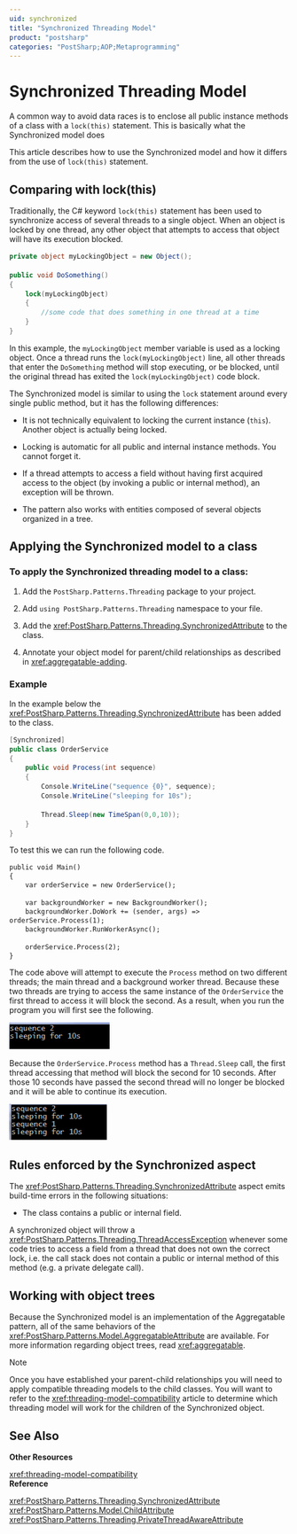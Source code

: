 ```yaml
---
uid: synchronized
title: "Synchronized Threading Model"
product: "postsharp"
categories: "PostSharp;AOP;Metaprogramming"
---
```

# Synchronized Threading Model

A common way to avoid data races is to enclose all public instance methods of a class with a `lock(this)` statement. This is basically what the Synchronized model does 

This article describes how to use the Synchronized model and how it differs from the use of `lock(this)` statement. 


## Comparing with lock(this)

Traditionally, the C# keyword `lock(this)` statement has been used to synchronize access of several threads to a single object. When an object is locked by one thread, any other object that attempts to access that object will have its execution blocked. 

```csharp
private object myLockingObject = new Object();
        
public void DoSomething()
{
    lock(myLockingObject)
    {
        //some code that does something in one thread at a time
    }
}
```

In this example, the `myLockingObject` member variable is used as a locking object. Once a thread runs the `lock(myLockingObject)` line, all other threads that enter the `DoSomething` method will stop executing, or be blocked, until the original thread has exited the `lock(myLockingObject)` code block. 

The Synchronized model is similar to using the `lock` statement around every single public method, but it has the following differences: 

* It is not technically equivalent to locking the current instance (`this`). Another object is actually being locked. 

* Locking is automatic for all public and internal instance methods. You cannot forget it.

* If a thread attempts to access a field without having first acquired access to the object (by invoking a public or internal method), an exception will be thrown.

* The pattern also works with entities composed of several objects organized in a tree.


## Applying the Synchronized model to a class


### To apply the Synchronized threading model to a class:

1. Add the `PostSharp.Patterns.Threading` package to your project. 


2. Add `using PostSharp.Patterns.Threading` namespace to your file. 


3. Add the <xref:PostSharp.Patterns.Threading.SynchronizedAttribute> to the class. 


4. Annotate your object model for parent/child relationships as described in <xref:aggregatable-adding>. 



### Example

In the example below the <xref:PostSharp.Patterns.Threading.SynchronizedAttribute> has been added to the class. 

```csharp
[Synchronized]
public class OrderService
{
    public void Process(int sequence)
    {
        Console.WriteLine("sequence {0}", sequence);
        Console.WriteLine("sleeping for 10s");
        
        Thread.Sleep(new TimeSpan(0,0,10));
    }
}
```

To test this we can run the following code.

```
public void Main()
{
    var orderService = new OrderService();
    
    var backgroundWorker = new BackgroundWorker();
    backgroundWorker.DoWork += (sender, args) => orderService.Process(1);
    backgroundWorker.RunWorkerAsync();
    
    orderService.Process(2);
}
```

The code above will attempt to execute the `Process` method on two different threads; the main thread and a background worker thread. Because these two threads are trying to access the same instance of the `OrderService` the first thread to access it will block the second. As a result, when you run the program you will first see the following. 

![](Synchronized5.PNG)

Because the `OrderService.Process` method has a `Thread.Sleep` call, the first thread accessing that method will block the second for 10 seconds. After those 10 seconds have passed the second thread will no longer be blocked and it will be able to continue its execution. 

![](Synchronized6.PNG)


## Rules enforced by the Synchronized aspect

The <xref:PostSharp.Patterns.Threading.SynchronizedAttribute> aspect emits build-time errors in the following situations: 

* The class contains a public or internal field.

A synchronized object will throw a <xref:PostSharp.Patterns.Threading.ThreadAccessException> whenever some code tries to access a field from a thread that does not own the correct lock, i.e. the call stack does not contain a public or internal method of this method (e.g. a private delegate call). 


## Working with object trees

Because the Synchronized model is an implementation of the Aggregatable pattern, all of the same behaviors of the <xref:PostSharp.Patterns.Model.AggregatableAttribute> are available. For more information regarding object trees, read <xref:aggregatable>. 

> [!NOTE]
> Once you have established your parent-child relationships you will need to apply compatible threading models to the child classes. You will want to refer to the <xref:threading-model-compatibility> article to determine which threading model will work for the children of the Synchronized object. 

## See Also

**Other Resources**

<xref:threading-model-compatibility>
<br>**Reference**

<xref:PostSharp.Patterns.Threading.SynchronizedAttribute>
<br><xref:PostSharp.Patterns.Model.ChildAttribute>
<br><xref:PostSharp.Patterns.Threading.PrivateThreadAwareAttribute>
<br>
